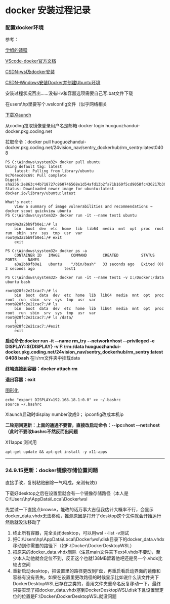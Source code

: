 # docker 安装过程记录

### 配置docker环境

参考：

[学姐的馈赠](https://polaris-notebook.readthedocs.io/zh-cn/latest/develop/Docker/docker.html)

[VScode-doeker官方文档](https://code.visualstudio.com/docs/devcontainers/tutorial)

[CSDN-wsl及docker安装](https://blog.csdn.net/weixin_43726471/article/details/122267300)

[CSDN-Windows安装Docker并创建Ubuntu环境](https://blog.csdn.net/laoxue123456/article/details/133526607)

安装过程状况百出……没有Hv和容器选项需要自己写.bat文件下载

在users\hp里要写个.wslconfig文件（似乎网络相关

[下载Xlaunch](https://blog.csdn.net/zhouzhiwengang/article/details/139729949)

从coding拉取镜像登录用户名是邮箱 docker login huoguozhandui-docker.pkg.coding.net


拉取命令：docker pull huoguozhandui-docker.pkg.coding.net/24vision_nav/sentry_dockerhub/rm_sentry:latest0408



    PS C:\Windows\system32> docker pull ubuntu
    Using default tag: latest
        latest: Pulling from library/ubuntu
    9c704ecd0c69: Pull complete
    Digest: sha256:2e863c44b718727c860746568e1d54afd13b2fa71b160f5cd9058fc436217b30
    Status: Downloaded newer image for ubuntu:latest
    docker.io/library/ubuntu:latest

    What's next:
        View a summary of image vulnerabilities and recommendations → docker scout quickview ubuntu
    PS C:\Windows\system32> docker run -it --name test1 ubuntu

    root@a3a2bb9fb0e1:/# ls
        bin  boot  dev  etc  home  lib  lib64  media  mnt  opt  proc  root  run  sbin  srv  sys  tmp  usr  var
    root@a3a2bb9fb0e1:/# exit
        exit

    PS C:\Windows\system32> docker ps -a
        CONTAINER ID   IMAGE     COMMAND       CREATED          STATUS                     PORTS     NAMES
        a3a2bb9fb0e1   ubuntu    "/bin/bash"   33 seconds ago   Exited (0) 3 seconds ago             test1

    PS C:\Windows\system32> docker run -it --name test1 -v I:/Docker:/data ubuntu bash

    root@28fc2e21cac7:/# ls
        bin  boot  data  dev  etc  home  lib  lib64  media  mnt  opt  proc  root  run  sbin  srv  sys  tmp  usr  var
    root@28fc2e21cac7:/# ls
        bin  boot  data  dev  etc  home  lib  lib64  media  mnt  opt  proc  root  run  sbin  srv  sys  tmp  usr  var
    root@28fc2e21cac7:/# ls /data/
        1
    root@28fc2e21cac7:/#exit
        exit


**启动命令:docker run -it --name rm_try --network=host --privileged -e DISPLAY=${DISPLAY} -v F:\rm:/data huoguozhandui-docker.pkg.coding.net/24vision_nav/sentry_dockerhub/rm_sentry:latest0408 bash**
在I:/rm文件夹中挂载data

**终端连接到容器：docker attach rm**

**退出容器：exit**

[图形化](https://blog.csdn.net/zhouzhiwengang/article/details/139729949)

    echo "export DISPLAY=192.168.18.1:0.0" >> ~/.bashrc
    source ~/.bashrc
Xlaunch启动时display number改成0；
ipconfig改成本机ip

**二轮期间更新：上面的通通不要管，直接改启动命令：--ipc=host --net=host
（此时不要改bashrc不然反而出问题**


X11apps 测试用

    apt-get update && apt-get install -y x11-apps


---

### 24.9.15更新：docker镜像存储位置问题
直接手改，复制粘贴删除一气呵成，亲测有效()

下载好desktop之后在设置里就会有一个镜像存储路径（本人是C:\Users\hp\AppData\Local\Docker\wsl

先尝试一下直接点browse，能改的话万事大吉但我估计大概率不行，会显示docker_data.vhdx无法移动，推测原因是打开了desktop这个文件就会开始运行然后就没法移动了

1. 终止所有容器，完全关闭desktop，可以用wsl --list -v测试
2. 把C:\Users\hp\AppData\Local\Docker\wsl\disk目录下的docker_data.vhdx移动到你需要的路径下（如F:\Docker\DockerDesktopWSL）
3. 把原来的docker_data.vhdx删除（注意main文件夹下ext4.vhdx不要动，至少本人动他就会定位不到，反正这个也就138MB留着他吧还是另一个.vhdx比较占空间
4. 重新启动desktop，把设置里的路径更改到F盘，再重启看启动界面的镜像和容器有没有丢失。如果在设置里更改路径的时候显示比如说什么该文件夹下DockerDesktopWSL已存在之类的，善用文件夹重命名反复移动一下，最终只要实现了把docker_data.vhdx塞到DockerDesktopWSL\disk下且设置里定位的位置是F:\Docker\DockerDesktopWSL就没问题
